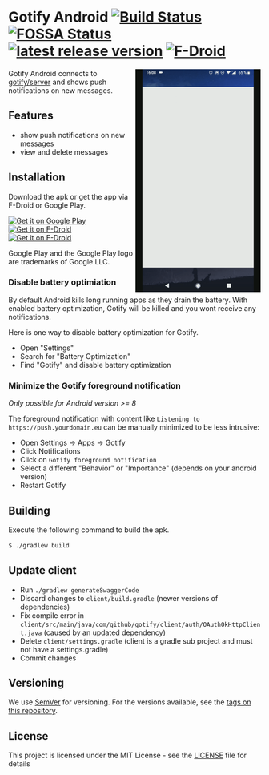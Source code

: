 # Gotify Android [![Build Status][travis-badge]][travis] [![FOSSA Status][fossa-badge]][fossa] [![latest release version][release-badge]][release] [![F-Droid][fdroid-badge]][fdroid]

<img align="right" src="app.gif" width="250" />

Gotify Android connects to [gotify/server](https://github.com/gotify/server) and shows push notifications on new messages.

## Features

* show push notifications on new messages
* view and delete messages

## Installation

Download the apk or get the app via F-Droid or Google Play.

[<img src="https://play.google.com/intl/en_gb/badges/images/generic/en_badge_web_generic.png" alt="Get it on Google Play" width="150" />][playstore]
[<img src="https://f-droid.org/badge/get-it-on.png" alt="Get it on F-Droid" width="150"/>][fdroid]
[<img src="download-badge.png" alt="Get it on F-Droid" width="150"/>][release]

Google Play and the Google Play logo are trademarks of Google LLC.

### Disable battery optimiation

By default Android kills long running apps as they drain the battery. With enabled battery optimization, Gotify will be killed and you wont receive any notifications.

Here is one way to disable battery optimization for Gotify.

* Open "Settings"
* Search for "Battery Optimization"
* Find "Gotify" and disable battery optimization

### Minimize the Gotify foreground notification

*Only possible for Android version >= 8*

The foreground notification with content like `Listening to https://push.yourdomain.eu` can be manually minimized to be less intrusive:

* Open Settings -> Apps -> Gotify
* Click Notifications
* Click on `Gotify foreground notification`
* Select a different "Behavior" or "Importance" (depends on your android version)
* Restart Gotify

## Building

Execute the following command to build the apk.
```bash
$ ./gradlew build
```

## Update client

* Run `./gradlew generateSwaggerCode`
* Discard changes to `client/build.gradle` (newer versions of dependencies)
* Fix compile error in `client/src/main/java/com/github/gotify/client/auth/OAuthOkHttpClient.java` (caused by an updated dependency)
* Delete `client/settings.gradle` (client is a gradle sub project and must not have a settings.gradle)
* Commit changes

## Versioning
We use [SemVer](http://semver.org/) for versioning. For the versions available, see the
[tags on this repository](https://github.com/gotify/android/tags).

## License
This project is licensed under the MIT License - see the [LICENSE](LICENSE) file for details

 [travis-badge]: https://travis-ci.org/gotify/android.svg?branch=master
 [travis]: https://travis-ci.org/gotify/android
 [playstore]: https://play.google.com/store/apps/details?id=com.github.gotify
 [fdroid-badge]: https://img.shields.io/f-droid/v/com.github.gotify.svg
 [fdroid]: https://f-droid.org/de/packages/com.github.gotify/
 [fossa-badge]: https://app.fossa.io/api/projects/git%2Bgithub.com%2Fgotify%2Fandroid.svg?type=shield
 [fossa]: https://app.fossa.io/projects/git%2Bgithub.com%2Fgotify%2Fandroid
 [release-badge]: https://img.shields.io/github/release/gotify/android.svg
 [release]: https://github.com/gotify/android/releases/latest
 
